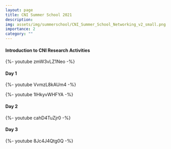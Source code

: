 ```yaml
---
layout: page
title: CNI Summer School 2021
description:
img: assets/img/summerschool/CNI_Summer_School_Networking_v2_small.png
importance: 2
category: ""
---
```


<h4> Introduction to CNI Research Activities</h4>
{%- youtube zmW3vLZ1Neo -%} 

<h4> Day 1</h4>
{%- youtube VvmzL8kAUm4 -%} 

{%- youtube 1IHkyvWHFYA -%}

<h4> Day 2</h4>
{%- youtube cahD4TuZjr0 -%}

<h4> Day 3</h4>
{%- youtube 8Jc4J4Qtg0Q -%}
